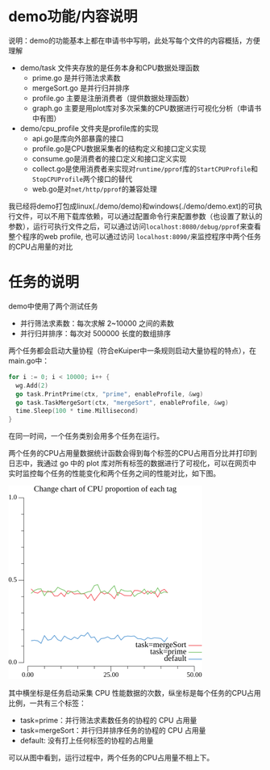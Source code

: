 # demo功能/内容说明

说明：demo的功能基本上都在申请书中写明，此处写每个文件的内容概括，方便理解

- demo/task 文件夹存放的是任务本身和CPU数据处理函数
  - prime.go 是并行筛法求素数
  - mergeSort.go 是并行归并排序
  - profile.go 主要是注册消费者（提供数据处理函数）
  - graph.go 主要是用plot库对多次采集的CPU数据进行可视化分析（申请书中有图）
- demo/cpu_profile 文件夹是profile库的实现
  - api.go是库向外部暴露的接口
  - profile.go是CPU数据采集者的结构定义和接口定义实现
  - consume.go是消费者的接口定义和接口定义实现
  - collect.go是使用消费者来实现对`runtime/pprof`库的`StartCPUProfile`和`StopCPUProfile`两个接口的替代
  - web.go是对`net/http/pprof`的兼容处理

我已经将demo打包成linux(./demo/demo)和windows(./demo/demo.ext)的可执行文件，可以不用下载库依赖，可以通过配置命令行来配置参数（也设置了默认的参数），运行可执行文件之后，可以通过访问`localhost:8080/debug/pprof`来查看整个程序的web profile, 也可以通过访问 `localhost:8090/`来监控程序中两个任务的CPU占用量的对比

# 任务的说明

demo中使用了两个测试任务
- 并行筛法求素数：每次求解 2~10000 之间的素数
- 并行归并排序：每次对 500000 长度的数组排序

两个任务都会启动大量协程（符合eKuiper中一条规则启动大量协程的特点），在main.go中：

```go
for i := 0; i < 10000; i++ {
  wg.Add(2)
  go task.PrintPrime(ctx, "prime", enableProfile, &wg)
  go task.TaskMergeSort(ctx, "mergeSort", enableProfile, &wg)
  time.Sleep(100 * time.Millisecond)
}
```

在同一时间，一个任务类别会用多个任务在运行。

两个任务的CPU占用量数据统计函数会得到每个标签的CPU占用百分比并打印到日志中，我通过 go 中的 plot 库对所有标签的数据进行了可视化，可以在网页中实时监控每个任务的性能变化和两个任务之间的性能对比，如下图。

![image](./申请书/figures/监控图.png)


其中横坐标是任务启动采集 CPU 性能数据的次数，纵坐标是每个任务的CPU占用比例，一共有三个标签：
- task=prime：并行筛法求素数任务的协程的 CPU 占用量
- task=mergeSort：并行归并排序任务的协程的 CPU 占用量
- default: 没有打上任何标签的协程的占用量

可以从图中看到，运行过程中，两个任务的CPU占用量不相上下。